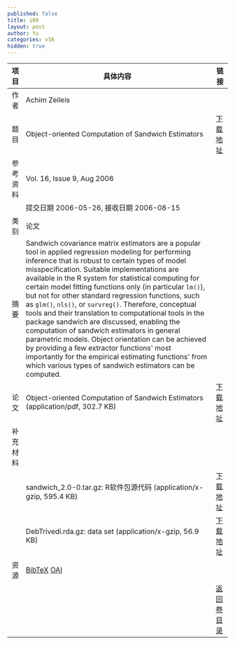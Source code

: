 ```yaml
---
published: false
title: i09
layout: post
author: Yu
categories: v16
hidden: true
---
```


| 项目 | 具体内容 | 链接 |
|---:|---|---|
| 作者 | Achim Zeileis| |
| 题目 |Object-oriented Computation of Sandwich Estimators | [下载地址](http://www.jstatsoft.org/v16/i09/paper) |
| 参考资料 |Vol. 16, Issue 9, Aug 2006 | |
| | 提交日期 2006-05-26, 接收日期 2006-08-15| | 
| 类别 | 论文| |
| 摘要 | Sandwich covariance matrix estimators are a popular tool in applied regression modeling for performing inference that is robust to certain types of model misspecification. Suitable implementations are available in the R system for statistical computing for certain model fitting functions only (in particular <code>lm()</code>), but not for other standard regression functions, such as <code>glm()</code>, <code>nls()</code>, or <code>survreg()</code>.  Therefore, conceptual tools and their translation to computational tools in the package sandwich are discussed, enabling the computation of sandwich estimators in general parametric models. Object orientation can be achieved by providing a few extractor functions' most importantly for the empirical estimating functions' from which various types of sandwich estimators can be computed.| |
| 论文 | Object-oriented Computation of Sandwich Estimators  (application/pdf, 302.7 KB)| [下载地址](http://www.jstatsoft.org/v16/i09/paper) |
| 补充材料 | | |
| |sandwich_2.0-0.tar.gz: R软件包源代码  (application/x-gzip, 595.4 KB)|  [下载地址](http://www.jstatsoft.org/v16/i09/supp/1) |
| |DebTrivedi.rda.gz: data set  (application/x-gzip, 56.9 KB)|  [下载地址](http://www.jstatsoft.org/v16/i09/supp/2) |
| 资源 | [BibTeX](http://www.jstatsoft.org/v16/i09/bibtex) [OAI](http://www.jstatsoft.org/oai?verb=GetRecord&identifier=oai.jstatsoft/v16/i09&prefix=oai_dc)| |
| |  | [返回卷目录]({{site.baseurl}}/volume/v16.html) |